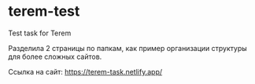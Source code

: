 # terem-test
Test task for Terem

Разделила 2 страницы по папкам, как пример организации структуры для более сложных сайтов.

Ссылка на сайт: https://terem-task.netlify.app/
